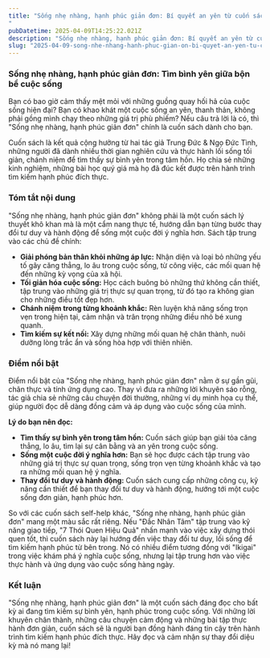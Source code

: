 ```yaml
---
title: "Sống nhẹ nhàng, hạnh phúc giản đơn: Bí quyết an yên từ cuốn sách bạn không thể bỏ lỡ
"
pubDatetime: 2025-04-09T14:25:22.021Z
description: "Sống nhẹ nhàng, hạnh phúc giản đơn: Bí quyết an yên từ cuốn sách bạn không thể bỏ lỡ"
slug: "2025-04-09-song-nhe-nhang-hanh-phuc-gian-on-bi-quyet-an-yen-tu-cuon-sach-ban-khong-the-bo-lo"
---
```


### **Sống nhẹ nhàng, hạnh phúc giản đơn: Tìm bình yên giữa bộn bề cuộc sống**

Bạn có bao giờ cảm thấy mệt mỏi với những guồng quay hối hả của cuộc sống hiện đại? Bạn có khao khát một cuộc sống an yên, thanh thản, không phải gồng mình chạy theo những giá trị phù phiếm? Nếu câu trả lời là có, thì "Sống nhẹ nhàng, hạnh phúc giản đơn" chính là cuốn sách dành cho bạn.

Cuốn sách là kết quả cộng hưởng từ hai tác giả Trung Đức & Ngọ Đức Tình, những người đã dành nhiều thời gian nghiên cứu và thực hành lối sống tối giản, chánh niệm để tìm thấy sự bình yên trong tâm hồn. Họ chia sẻ những kinh nghiệm, những bài học quý giá mà họ đã đúc kết được trên hành trình tìm kiếm hạnh phúc đích thực.

### **Tóm tắt nội dung**

"Sống nhẹ nhàng, hạnh phúc giản đơn" không phải là một cuốn sách lý thuyết khô khan mà là một cẩm nang thực tế, hướng dẫn bạn từng bước thay đổi tư duy và hành động để sống một cuộc đời ý nghĩa hơn. Sách tập trung vào các chủ đề chính:

*   **Giải phóng bản thân khỏi những áp lực:** Nhận diện và loại bỏ những yếu tố gây căng thẳng, lo âu trong cuộc sống, từ công việc, các mối quan hệ đến những kỳ vọng của xã hội.
*   **Tối giản hóa cuộc sống:** Học cách buông bỏ những thứ không cần thiết, tập trung vào những giá trị thực sự quan trọng, từ đó tạo ra không gian cho những điều tốt đẹp hơn.
*   **Chánh niệm trong từng khoảnh khắc:** Rèn luyện khả năng sống trọn vẹn trong hiện tại, cảm nhận và trân trọng những điều nhỏ bé xung quanh.
*   **Tìm kiếm sự kết nối:** Xây dựng những mối quan hệ chân thành, nuôi dưỡng lòng trắc ẩn và sống hòa hợp với thiên nhiên.

### **Điểm nổi bật**

Điểm nổi bật của "Sống nhẹ nhàng, hạnh phúc giản đơn" nằm ở sự gần gũi, chân thực và tính ứng dụng cao. Thay vì đưa ra những lời khuyên sáo rỗng, tác giả chia sẻ những câu chuyện đời thường, những ví dụ minh họa cụ thể, giúp người đọc dễ dàng đồng cảm và áp dụng vào cuộc sống của mình.

**Lý do bạn nên đọc:**

*   **Tìm thấy sự bình yên trong tâm hồn:** Cuốn sách giúp bạn giải tỏa căng thẳng, lo âu, tìm lại sự cân bằng và an yên trong cuộc sống.
*   **Sống một cuộc đời ý nghĩa hơn:** Bạn sẽ học được cách tập trung vào những giá trị thực sự quan trọng, sống trọn vẹn từng khoảnh khắc và tạo ra những mối quan hệ ý nghĩa.
*   **Thay đổi tư duy và hành động:** Cuốn sách cung cấp những công cụ, kỹ năng cần thiết để bạn thay đổi tư duy và hành động, hướng tới một cuộc sống đơn giản, hạnh phúc hơn.

So với các cuốn sách self-help khác, "Sống nhẹ nhàng, hạnh phúc giản đơn" mang một màu sắc rất riêng. Nếu "Đắc Nhân Tâm" tập trung vào kỹ năng giao tiếp, "7 Thói Quen Hiệu Quả" nhấn mạnh vào việc xây dựng thói quen tốt, thì cuốn sách này lại hướng đến việc thay đổi tư duy, lối sống để tìm kiếm hạnh phúc từ bên trong. Nó có nhiều điểm tương đồng với "Ikigai" trong việc khám phá ý nghĩa cuộc sống, nhưng lại tập trung hơn vào việc thực hành và ứng dụng vào cuộc sống hàng ngày.

### **Kết luận**

"Sống nhẹ nhàng, hạnh phúc giản đơn" là một cuốn sách đáng đọc cho bất kỳ ai đang tìm kiếm sự bình yên, hạnh phúc trong cuộc sống. Với những lời khuyên chân thành, những câu chuyện cảm động và những bài tập thực hành đơn giản, cuốn sách sẽ là người bạn đồng hành đáng tin cậy trên hành trình tìm kiếm hạnh phúc đích thực. Hãy đọc và cảm nhận sự thay đổi diệu kỳ mà nó mang lại!
